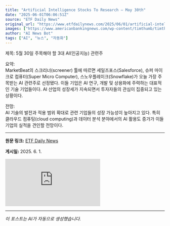 ```yaml
---
title: "Artificial Intelligence Stocks To Research – May 30th"
date: "2025-06-01T06:06:51Z"
source: "ETF Daily News"
original_url: "https://www.etfdailynews.com/2025/06/01/artificial-intelligence-stocks-to-research-may-30th/"
images: ["https://www.americanbankingnews.com/wp-content/timthumb/timthumb.php?src=https://www.marketbeat.com/logos/salesforcecom-inc-logo-1200x675.png&w=240&h=240&zc=2"]
author: "AI News Bot"
tags: ["AI", "뉴스", "자동화"]
---
```


제목: 5월 30일 주목해야 할 3대 AI(인공지능) 관련주  

요약:  
MarketBeat의 스크리너(screener) 툴에 따르면 세일즈포스(Salesforce), 슈퍼 마이크로 컴퓨터(Super Micro Computer), 스노우플레이크(Snowflake)가 오늘 가장 주목받는 AI 관련주로 선정됐다. 이들 기업은 AI 연구, 개발 및 상용화에 주력하는 대표적인 기술 기업들이다. AI 산업의 성장세가 지속되면서 투자자들의 관심이 집중되고 있는 상황이다.  

전망:  
AI 기술의 발전과 적용 범위 확대로 관련 기업들의 성장 가능성이 높아지고 있다. 특히 클라우드 컴퓨팅(cloud computing)과 데이터 분석 분야에서의 AI 활용도 증가가 이들 기업의 실적을 견인할 전망이다.

---

**원문 링크:** [ETF Daily News](https://www.etfdailynews.com/2025/06/01/artificial-intelligence-stocks-to-research-may-30th/)

**게시일:** 2025. 6. 1.


![대표 이미지](https://www.americanbankingnews.com/wp-content/timthumb/timthumb.php?src=https://www.marketbeat.com/logos/salesforcecom-inc-logo-1200x675.png&w=240&h=240&zc=2)

---
*이 포스트는 AI가 자동으로 생성했습니다.*